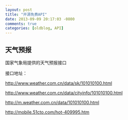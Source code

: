 ```yaml
---
layout: post
title: "开源免费API"
date: 2013-09-09 20:17:03 -0800
comments: true
categories: [oldblog, API] 
---
```



天气预报
--------
国家气象局提供的天气预报接口

接口地址：

http://www.weather.com.cn/data/sk/101010100.html

http://www.weather.com.cn/data/cityinfo/101010100.html

http://m.weather.com.cn/data/101010100.html

http://mobile.51cto.com/hot-409995.htm